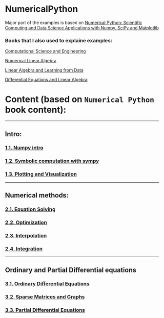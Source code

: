 # NumericalPython

Major part of the examples is based on [Numerical Python: Scientific Computing and Data Science Applications with Numpy, SciPy and Matplotlib](https://www.amazon.com/Numerical-Python-Scientific-Applications-Matplotlib/dp/1484242459/ref=sr_1_1?crid=2XXM91RY47S7Z&keywords=numerical+python&qid=1640847935&sprefix=numerical+python%2Caps%2C225&sr=8-1)

### Books that I also used to explaine examples:

[Computational Science and Engineering](https://www.amazon.com/Computational-Science-Engineering-Gilbert-Strang/dp/0961408812/ref=sr_1_1?keywords=computational+science+and+engineering&qid=1640847944&sprefix=comutational+sci%2Caps%2C207&sr=8-1)

[Numerical Linear Algebra](https://www.amazon.com/Numerical-Linear-Algebra-Lloyd-Trefethen/dp/0898713617/ref=sr_1_1?keywords=numerical+linear+algebra&qid=1640847968&sprefix=numerical+line%2Caps%2C227&sr=8-1)

[Linear Algebra and Learning from Data](https://www.amazon.com/Linear-Algebra-Learning-Gilbert-Strang/dp/0692196382/ref=sr_1_1?keywords=linear+algebra+and+learning+from+data&qid=1641207845&sprefix=linear+algebra+and+%2Caps%2C233&sr=8-1)

[Differential Equations and Linear Algebra](https://www.amazon.com/Differential-Equations-Linear-Algebra-Gilbert/dp/0980232791)


# Content (based on `Numerical Python` book content):

----------------------------------------------

## Intro:

### [1.1. Numpy intro](https://github.com/nickovchinnikov/NumericalPython/tree/master/1.1.NumpyIntro)

### [1.2. Symbolic computation with sympy](https://github.com/nickovchinnikov/NumericalPython/tree/master/1.2.SymbolicComputing)

### [1.3. Plotting and Visualization](https://github.com/nickovchinnikov/NumericalPython/tree/master/1.3.PlottingAndVisualization)

----------------------------------------------

## Numerical methods:

### [2.1. Equation Solving](https://github.com/nickovchinnikov/NumericalPython/tree/master/2.1.EquationSolving)

### [2.2. Optimization](https://github.com/nickovchinnikov/NumericalPython/tree/master/2.2.Optimization)

### [2.3. Interpolation](https://github.com/nickovchinnikov/NumericalPython/tree/master/2.3.Interpolation)

### [2.4. Integration](https://github.com/nickovchinnikov/NumericalPython/tree/master/2.4.Integration)

----------------------------------------------

## Ordinary and Partial Differential equations

### [3.1. Ordinary Differential Equations](https://github.com/nickovchinnikov/NumericalPython/tree/master/3.1.OrdinaryDifferentialEquations)

### [3.2. Sparse Matrices and Graphs](https://github.com/nickovchinnikov/NumericalPython/tree/master/3.2.SparseMatricesAndGraphs)

### [3.3. Partial Differential Equations](https://github.com/nickovchinnikov/NumericalPython/tree/master/3.3.PartialDifferentialEquations)
